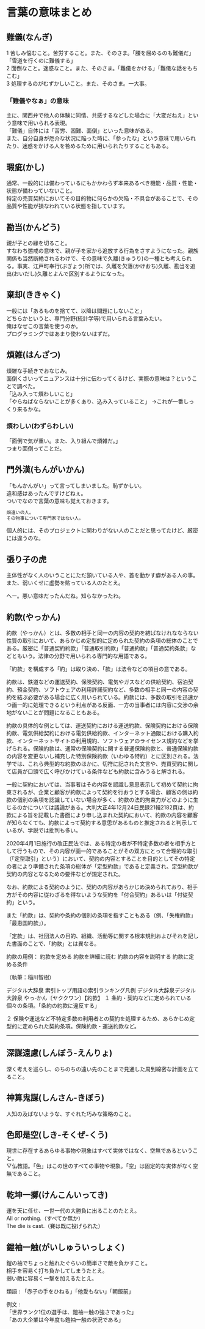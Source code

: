 # 言葉の意味まとめ

## 難儀(なんぎ)  

1 苦しみ悩むこと。苦労すること。また、そのさま。「腰を屈めるのも難儀だ」「雪道を行くのに難儀する」  
2 面倒なこと。迷惑なこと。また、そのさま。「難儀をかける」「難儀な話をもちこむ」  
3 処理するのがむずかしいこと。また、そのさま。一大事。  

### 「難儀やなぁ」の意味  

主に、関西弁で他人の体験に同情、共感するなどした場合に「大変だねえ」という意味で用いられる表現。  
「難儀」自体には「苦労、困難、面倒」といった意味がある。  
また、自分自身が厄介な状況に陥った時に、「参ったな」という意味で用いられたり、迷惑をかける人を咎めるために用いられたりすることもある。  

## 瑕疵(かし)  

通常、一般的には備わっているにもかかわらず本来あるべき機能・品質・性能・状態が備わっていないこと。  
特定の売買契約においてその目的物に何らかの欠陥・不具合があることで、その品質や性能が損なわれている状態を指しています。  

## 勘当(かんどう)  

親が子との縁を切ること。  
すなわち懲戒の意味で、親が子を家から追放する行為をさすようになった。親族関係も当然断絶されるわけで、その意味で久離(きゅうり)の一種とも考えられる。事実、江戸町奉行(ぶぎょう)所では、久離を欠落(かけおち)久離、勘当を追出(おいだし)久離とよんで区別するようになった。

## 棄却(ききゃく)  

一般には「あるものを捨てて、以降は問題にしないこと」  
どちらかというと、専門分野(統計学等)で用いられる言葉みたい。  
俺はなぜこの言葉を使うのか。  
プログラミングではあまり使わないはずだ。  

## 煩雑(はんざつ)  

煩雑な手続きでおなじみ。  
面倒くさいってニュアンスは十分に伝わってくるけど、実際の意味は？ということで調べた。  
「込み入って煩わしいこと」  
「やらねばならないことが多くあり、込み入っていること」
→これが一番しっくり来るかな。  

### 煩わしい(わずらわしい)  

「面倒で気が重い。また、入り組んで煩雑だ。」  
つまり面倒ってことだ。  

## 門外漢(もんがいかん)  

「もんかんがい」って言ってしまいました。恥ずかしい。  
違和感はあったんですけどねぇ。  
ついでなので言葉の意味も覚えておきます。  

``` txt
畑違いの人。  
その物事について専門家ではない人。  
```

個人的には、そのプロジェクトに関わりがない人のことだと思ってたけど、厳密には違うのな。  

## 張り子の虎

主体性がなく人のいうことにただ頷いている人や、首を動かす癖がある人の事。  
また、弱いくせに虚勢を貼っている人のたとえ。  

へー。悪い意味だったんだね。知らなかったわ。  

## 約款(やっかん)

約款（やっかん）とは、多数の相手と同一の内容の契約を結ばなけれなならない性質の取引において、あらかじめ定型的に定められた契約の条項の総体のことである。厳密に「普通契約約款」「普通取引約款」「普通約款」「普通契約条款」などともいう。法律の分野で用いられる専門的な用語である。

「約款」を構成する「約」は取り決め、「款」は法令などの項目の意である。

約款は、鉄道などの運送契約、保険契約、電気やガスなどの供給契約、宿泊契約、預金契約、ソフトウェアの利用許諾契約など、多数の相手と同一の内容の契約を結ぶ必要がある場合に広く用いられている。約款には、多数の取引を迅速かつ画一的に処理できるという利点がある反面、一方の当事者には内容に交渉の余地がないことが問題になることもある。

約款の具体的な例としては、運送契約における運送約款、保険契約における保険約款、電気供給契約における電気供給約款、インターネット通販における購入約款、インターネットサイトの利用規約、ソフトウェアのライセンス規約などを挙げられる。保険約款は、通常の保険契約に関する普通保険約款と、普通保険約款の内容を変更ないし補充した特別保険約款（いわゆる特約）とに区別される。法学では、これら典型的な約款のほかに、切符に記された文言や、売買契約に関して店員が口頭で広く呼びかけている条件なども約款に含みうると解される。

一般に契約においては、当事者はその内容を認識し意思表示して初めて契約に拘束されるが、企業と顧客が約款によって契約を行おうとする場合、顧客の側は約款の個別の条項を認識していない場合が多く、約款の法的拘束力がどのように生じるのかについては議論がある。大判大正4年12月24日民録21輯2182頁は、約款による旨を記載した書面により申し込まれた契約において、約款の内容を顧客が知らなくても、約款によって契約する意思があるものと推定されると判示しているが、学説では批判も多い。

2020年4月1日施行の改正民法では、ある特定の者が不特定多数の者を相手方として行うもので、その内容が画一的であることがその双方にとって合理的な取引（「定型取引」という）において、契約の内容とすることを目的としてその特定の者により準備された条項の総体が「定型約款」であると定義され、定型約款が契約の内容となるための要件などが規定された。

なお、約款による契約のように、契約の内容があらかじめ決められており、相手方がその内容に従わざるを得ないような契約を「付合契約」あるいは「付従契約」という。

また「約款」は、契約や条約の個別の条項を指すこともある（例、「失権約款」「最恵国約款」）。

「定款」は、社団法人の目的、組織、活動等に関する根本規則およびそれを記した書面のことで、「約款」とは異なる。

約款の用例：
約款を定める
約款を詳細に読む
約款の内容を説明する
約款に定める条件

（執筆：稲川智樹）

デジタル大辞泉 索引トップ用語の索引ランキング凡例
デジタル大辞泉デジタル大辞泉
やっ‐かん〔ヤククワン〕【約款】
１ 条約・契約などに定められている個々の条項。「条約の約款に違反する」

２ 保険や運送など不特定多数の利用者との契約を処理するため、あらかじめ定型的に定められた契約条項。保険約款・運送約款など。

---

## 深謀遠慮(しんぼう-えんりょ)  

深く考えを巡らし、のちのちの遠い先のことまで見通した周到綿密な計画を立てること。  

## 神算鬼謀(しんさん-きぼう)  

人知の及ばないような、すぐれた巧みな策略のこと。  

## 色即是空(しき-そくぜ-くう)  

現世に存在するあらゆる事物や現象はすべて実体ではなく、空無であるということ。  
▽仏教語。「色」はこの世のすべての事物や現象。「空」は固定的な実体がなく空無であること。  

## 乾坤一擲(けんこんいってき)  

運を天に任せ、一世一代の大勝負に出ることのたとえ。  
All or nothing.（すべてか無か）  
The die is cast.（賽は既に投げられた）  

## 鎧袖一触(がいしゅういっしょく)

鎧の袖でちょっと触れたぐらいの簡単さで敵を負かすこと。  
相手を容易く打ち負かしてしまうたとえ。  
弱い敵に容易く一撃を加えるたとえ。  

類語 : 「赤子の手をひねる」「他愛もない」「朝飯前」  

例文 :  
「世界ランク1位の選手は、鎧袖一触の強さであった」  
「あの大企業は今年度も鎧袖一触の状況である」  

